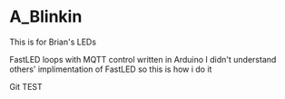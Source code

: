 # A_Blinkin
This is for Brian's LEDs

FastLED loops with MQTT control written in Arduino I didn't understand others' implimentation of FastLED so this is how i do it  

Git TEST